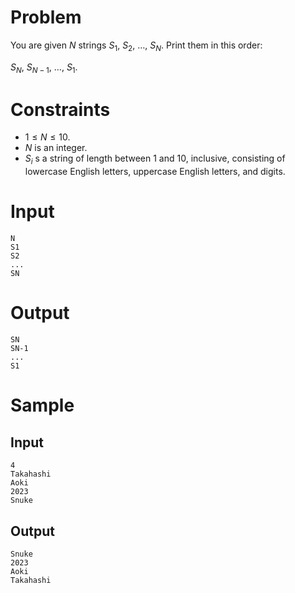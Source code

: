 # Problem

You are given $N$ strings $S_1$, $S_2$, $\ldots$, $S_N$. Print them in this order: 

$S_N$, $S_{N-1}$, $\ldots$, $S_1$.

# Constraints

* $1\leq N \leq 10$.
* $N$ is an integer.
* $S_i$ s a string of length between $1$ and $10$, inclusive, consisting of lowercase English letters, uppercase English letters, and digits.

# Input

```
N
S1
S2
...
SN
```

# Output

```
SN
SN-1
...
S1
```

# Sample

## Input

```
4
Takahashi
Aoki
2023
Snuke
```

## Output

```
Snuke
2023
Aoki
Takahashi
```